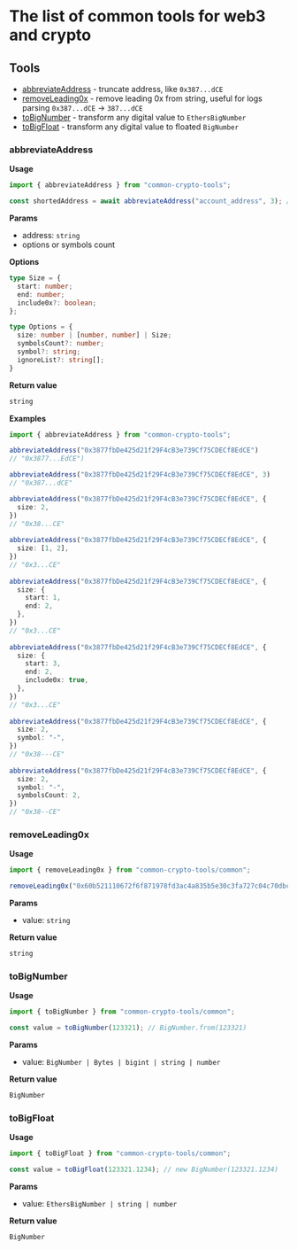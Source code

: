 # The list of common tools for web3 and crypto

## Tools
- [abbreviateAddress](#abbreviateaddress) - truncate address, like `0x387...dCE`
- [removeLeading0x](https://github.com/dmitrytarassov/crypto-tools/blob/main/src/common/README.md#removeleading0x) - remove leading 0x from string, useful for logs parsing `0x387...dCE` -> `387...dCE`
- [toBigNumber](#to_big_number) - transform any digital value to `EthersBigNumber`
- [toBigFloat](#to_big_float) - transform any digital value to floated `BigNumber`

### <a name="abbreviateaddress"></a>abbreviateAddress
**Usage**
```typescript
import { abbreviateAddress } from "common-crypto-tools";

const shortedAddress = await abbreviateAddress("account_address", 3); // "acc...ess"
```

**Params**
- address: `string`
- options or symbols count

**Options**

```typescript
type Size = {
  start: number;
  end: number;
  include0x?: boolean;
};

type Options = {
  size: number | [number, number] | Size;
  symbolsCount?: number;
  symbol?: string;
  ignoreList?: string[];
}
```

**Return value**
```typescript
string
```

**Examples**
```typescript
import { abbreviateAddress } from "common-crypto-tools";

abbreviateAddress("0x3877fbDe425d21f29F4cB3e739Cf75CDECf8EdCE")
// "0x3877...EdCE")

abbreviateAddress("0x3877fbDe425d21f29F4cB3e739Cf75CDECf8EdCE", 3)
// "0x387...dCE"

abbreviateAddress("0x3877fbDe425d21f29F4cB3e739Cf75CDECf8EdCE", {
  size: 2,
})
// "0x38...CE"
  
abbreviateAddress("0x3877fbDe425d21f29F4cB3e739Cf75CDECf8EdCE", {
  size: [1, 2],
})
// "0x3...CE"
  
abbreviateAddress("0x3877fbDe425d21f29F4cB3e739Cf75CDECf8EdCE", {
  size: {
    start: 1,
    end: 2,
  },
})
// "0x3...CE"
  
abbreviateAddress("0x3877fbDe425d21f29F4cB3e739Cf75CDECf8EdCE", {
  size: {
    start: 3,
    end: 2,
    include0x: true,
  },
})
// "0x3...CE"
  
abbreviateAddress("0x3877fbDe425d21f29F4cB3e739Cf75CDECf8EdCE", {
  size: 2,
  symbol: "-",
})
// "0x38---CE"
  
abbreviateAddress("0x3877fbDe425d21f29F4cB3e739Cf75CDECf8EdCE", {
  size: 2,
  symbol: "-",
  symbolsCount: 2,
})
// "0x38--CE"
```

### <a name="removeleading0x"></a>removeLeading0x
**Usage**
```typescript
import { removeLeading0x } from "common-crypto-tools/common";

removeLeading0x("0x60b521110672f6f871978fd3ac4a835b5e30c3fa727c04c70dbc543fcad38b0e"); // 60b521110672f6f871978fd3ac4a835b5e30c3fa727c04c70dbc543fcad38b0e
```

**Params**
- value: `string`

**Return value**
```typescript
string
```

### <a name="to_big_number"></a>toBigNumber
**Usage**
```typescript
import { toBigNumber } from "common-crypto-tools/common";

const value = toBigNumber(123321); // BigNumber.from(123321)
```

**Params**
- value: `BigNumber | Bytes | bigint | string | number`

**Return value**
```typescript
BigNumber
```

### <a name="to_big_float"></a>toBigFloat
**Usage**
```typescript
import { toBigFloat } from "common-crypto-tools/common";

const value = toBigFloat(123321.1234); // new BigNumber(123321.1234)
```

**Params**
- value: `EthersBigNumber | string | number`

**Return value**
```typescript
BigNumber
```